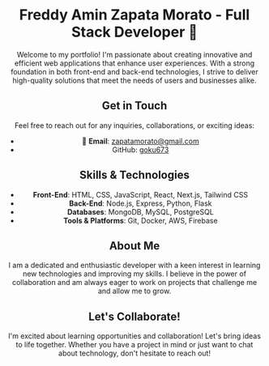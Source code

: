 <div align="center">

# Freddy Amin Zapata Morato - Full Stack Developer 🚀

Welcome to my portfolio! I'm passionate about creating innovative and efficient web applications that enhance user experiences. With a strong foundation in both front-end and back-end technologies, I strive to deliver high-quality solutions that meet the needs of users and businesses alike.

## Get in Touch

Feel free to reach out for any inquiries, collaborations, or exciting ideas:

- 📧 **Email**: [zapatamorato@gmail.com](mailto:zapatamorato@gmail.com)
- GitHub: [goku673](https://github.com/goku673)

## Skills & Technologies

- **Front-End**: HTML, CSS, JavaScript, React, Next.js, Tailwind CSS
- **Back-End**: Node.js, Express, Python, Flask
- **Databases**: MongoDB, MySQL, PostgreSQL
- **Tools & Platforms**: Git, Docker, AWS, Firebase

## About Me

I am a dedicated and enthusiastic developer with a keen interest in learning new technologies and improving my skills. I believe in the power of collaboration and am always eager to work on projects that challenge me and allow me to grow.

## Let's Collaborate!

I'm excited about learning opportunities and collaboration! Let's bring ideas to life together. Whether you have a project in mind or just want to chat about technology, don't hesitate to reach out!

</div>
